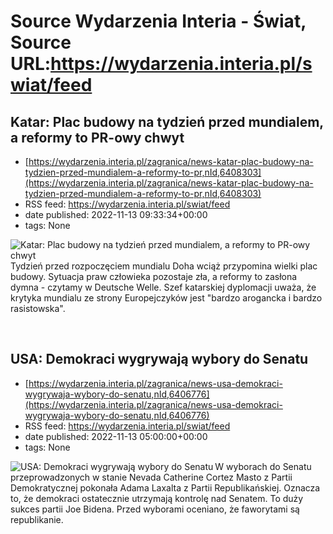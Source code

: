 # Source Wydarzenia Interia - Świat, Source URL:https://wydarzenia.interia.pl/swiat/feed

## Katar: Plac budowy na tydzień przed mundialem, a reformy to PR-owy chwyt
 - [https://wydarzenia.interia.pl/zagranica/news-katar-plac-budowy-na-tydzien-przed-mundialem-a-reformy-to-pr,nId,6408303](https://wydarzenia.interia.pl/zagranica/news-katar-plac-budowy-na-tydzien-przed-mundialem-a-reformy-to-pr,nId,6408303)
 - RSS feed: https://wydarzenia.interia.pl/swiat/feed
 - date published: 2022-11-13 09:33:34+00:00
 - tags: None

<p><a href="https://wydarzenia.interia.pl/zagranica/news-katar-plac-budowy-na-tydzien-przed-mundialem-a-reformy-to-pr,nId,6408303"><img align="left" alt="Katar: Plac budowy na tydzień przed mundialem, a reformy to PR-owy chwyt" src="https://i.iplsc.com/katar-plac-budowy-na-tydzien-przed-mundialem-a-reformy-to-pr/000GC00CGQDN4P6S-C321.jpg" /></a>Tydzień przed rozpoczęciem mundialu Doha wciąż przypomina wielki plac budowy. Sytuacja praw człowieka pozostaje zła, a reformy to zasłona dymna - czytamy w Deutsche Welle. Szef katarskiej dyplomacji uważa, że krytyka mundialu ze strony Europejczyków jest &quot;bardzo arogancka i bardzo rasistowska&quot;.</p><br clear="all" />

## USA: Demokraci wygrywają wybory do Senatu
 - [https://wydarzenia.interia.pl/zagranica/news-usa-demokraci-wygrywaja-wybory-do-senatu,nId,6406776](https://wydarzenia.interia.pl/zagranica/news-usa-demokraci-wygrywaja-wybory-do-senatu,nId,6406776)
 - RSS feed: https://wydarzenia.interia.pl/swiat/feed
 - date published: 2022-11-13 05:00:00+00:00
 - tags: None

<p><a href="https://wydarzenia.interia.pl/zagranica/news-usa-demokraci-wygrywaja-wybory-do-senatu,nId,6406776"><img align="left" alt="USA: Demokraci wygrywają wybory do Senatu" src="https://i.iplsc.com/usa-demokraci-wygrywaja-wybory-do-senatu/000GBWIPNHFRKITO-C321.jpg" /></a>W wyborach do Senatu przeprowadzonych w stanie Nevada Catherine Cortez Masto z Partii Demokratycznej pokonała Adama Laxalta z Partii Republikańskiej. Oznacza to, że demokraci ostatecznie utrzymają kontrolę nad Senatem. To duży sukces partii Joe Bidena. Przed wyborami oceniano, że faworytami są republikanie.</p><br clear="all" />
